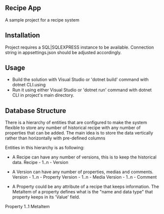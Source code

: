 ## Recipe App

A sample project for a recipe system

## Installation

Project requires a SQL|SQLEXPRESS instance to be available. Connection string in appsettings.json should be adjusted accordingly.


## Usage

- Build the solution with Visual Studio or 'dotnet build' command with dotnet CLI.using 
- Run it using either Visual Studio or 'dotnet run' command with dotnet CLI in project's main directory.



## Database Structure

There is a hierarchy of entities that are configured to make the system flexible to store any number of historical recipe with any number of properties that can be added.
The main idea is to store the data vertically rather than horizontally with pre-defined columns

Entities in this hierarchy is as following: 

- A Recipe can have any number of versions, this is to keep the historical data. 
Recipe - 1..n - Version 

- A Version can have any number of properties, medias and comments. 
Version - 1..n - Property
Version - 1..n - Media
Version - 1..n - Comment

- A Property could be any attribute of a recipe that keeps information.
The MetaItem of a property defines what is the "name and data type" that property keeps in its 'Value' field.

Property 1..1 MetaItem